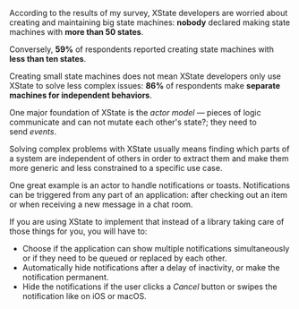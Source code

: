 According to the results of my survey, XState developers are worried about creating and maintaining big state machines: **nobody** declared making state machines with **more than 50 states**.

Conversely, **59%** of respondents reported creating state machines with **less than ten states**.

Creating small state machines does not mean XState developers only use XState to solve less complex issues: **86%** of respondents make **separate machines for independent behaviors**.

One major foundation of XState is the *actor model* — pieces of logic communicate and can not mutate each other's state?; they need to send *events*.

Solving complex problems with XState usually means finding which parts of a system are independent of others in order to extract them and make them more generic and less constrained
to a specific use case.

One great example is an actor to handle notifications or toasts. Notifications can be triggered from any part of an application: after checking out an item or when receiving a new message in a chat room.

If you are using XState to implement that instead of a library taking care of those things for you, you will have to:

- Choose if the application can show multiple notifications simultaneously or if they need to be queued or replaced by each other.
- Automatically hide notifications after a delay of inactivity, or make the notification permanent.
- Hide the notifications if the user clicks a *Cancel* button or swipes the notification like on iOS or macOS.
